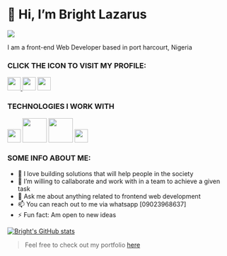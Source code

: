 
# 👋 Hi, I’m Bright Lazarus

<img src="https://img.freepik.com/free-photo/close-up-image-programer-working-his-desk-office_1098-18707.jpg?t=st=1656581688~exp=1656582288~hmac=466405f42b44328a8c04e43bde741822401cbb1ce18157cc7fc551c802404ebb">

I am a front-end Web Developer based in port harcourt, Nigeria

### CLICK THE ICON TO VISIT MY PROFILE:

<span>
  <a href="https://www.instagram.com/bigbright111/" target="_blank"><img width="30px" src="https://static.vecteezy.com/system/resources/previews/008/385/510/large_2x/instagram-social-media-icon-logo-abstract-symbol-illustration-free-vector.jpg">
  <a href="https://twitter.com/BrightLazarus8/" target="_blank"><img width="30px" src="https://static.vecteezy.com/system/resources/previews/008/385/855/large_2x/twitter-social-media-icon-symbol-design-illustration-free-vector.jpg"></a>
  <a href="https://www.linkedin.com/in/bright-lazarus-559284230/" target="_blank"><img width="30px" src="https://static.vecteezy.com/system/resources/previews/008/385/837/non_2x/linkedin-social-media-icon-symbol-logo-design-illustration-free-vector.jpg"></a>
</span>
  
### TECHNOLOGIES I WORK WITH

<span>
  <img width="30px" src="https://w7.pngwing.com/pngs/1016/998/png-transparent-figma-brands-icon.png">
  <img width="55px" src="https://w7.pngwing.com/pngs/574/164/png-transparent-react-computer-icons-redux-javascript-others-symmetry-electron-redux.png">
  <img width="55px" src="https://w7.pngwing.com/pngs/635/323/png-transparent-javascript-computer-programming-scripting-language-computer-icons-java-script-text-logo-mobile-app-development.png">
  <img width="30px" src="https://w7.pngwing.com/pngs/611/356/png-transparent-node-js-javascript-express-js-angularjs-random-icons-text-logo-number.png">
</span>
  
 ### SOME INFO ABOUT ME:
  
- 🌱 I love building solutions that will help people in the society
- 👯 I’m willing to callaborate and work with in a team to achieve a given task
- 💬 Ask me about anything related to frontend web development
- 📫 You can reach out to me via whatsapp [09023968637]
- ⚡ Fun fact: Am open to new ideas

  
<!---
[![Top Langs](https://github-readme-stats.vercel.app/api/top-langs/?username=Brightlaz&layout=compact)](https://github.com/Brightlaz/github-readme-stats)
--->
  
  
[![Bright's GitHub stats](https://github-readme-stats.vercel.app/api?username=Brightlaz&hide=issues&show_icons=true&theme=graywhite&show_owner)](https://github.com/Brightlaz/github-readme-stats)

  
> Feel free to check out my portfolio <a href="https://bright-lazarus.netlify.app/" target="_blank">here</a>

<!---
Brightlaz/Brightlaz is a ✨ special ✨ repository because its `README.md` (this file) appears on your GitHub profile.
You can click the Preview link to take a look at your changes.
--->

